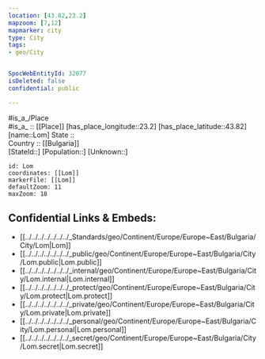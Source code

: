```yaml
---
location: [43.82,23.2] 
mapzoom: [7,12] 
mapmarker: city 
type: City
tags:
- geo/City


SpocWebEntityId: 32077
isDeleted: false
confidential: public

---
```

#is_a_/Place  
#is_a_ :: [[Place]] 
[has_place_longitude::23.2] 
[has_place_latitude::43.82] 
[name::Lom] 
State ::  
Country :: [[Bulgaria]]  
[StateId::] 
[Population::] 
[Unknown::] 


```leaflet
id: Lom
coordinates: [[Lom]] 
markerFile: [[Lom]] 
defaultZoom: 11 
maxZoom: 18
```


## Confidential Links & Embeds: 
- [[../../../../../../../_Standards/geo/Continent/Europe/Europe~East/Bulgaria/City/Lom|Lom]] 
- [[../../../../../../../_public/geo/Continent/Europe/Europe~East/Bulgaria/City/Lom.public|Lom.public]] 
- [[../../../../../../../_internal/geo/Continent/Europe/Europe~East/Bulgaria/City/Lom.internal|Lom.internal]] 
- [[../../../../../../../_protect/geo/Continent/Europe/Europe~East/Bulgaria/City/Lom.protect|Lom.protect]] 
- [[../../../../../../../_private/geo/Continent/Europe/Europe~East/Bulgaria/City/Lom.private|Lom.private]] 
- [[../../../../../../../_personal/geo/Continent/Europe/Europe~East/Bulgaria/City/Lom.personal|Lom.personal]] 
- [[../../../../../../../_secret/geo/Continent/Europe/Europe~East/Bulgaria/City/Lom.secret|Lom.secret]] 
